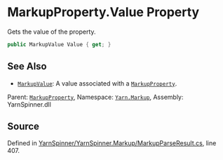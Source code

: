 # MarkupProperty.Value Property

Gets the value of the property.


```csharp
public MarkupValue Value { get; }
```



## See Also
* [`MarkupValue`](/api/csharp/yarn.markup/markupvalue.md): 
A value associated with a [`MarkupProperty`](/api/csharp/yarn.markup/markupproperty.md).

<div class="class-metadata">

Parent: [`MarkupProperty`](/api/csharp/yarn.markup/markupproperty.md), Namespace: [`Yarn.Markup`](/api/csharp/yarn.markup/README.md), Assembly: YarnSpinner.dll
</div>

## Source
Defined in [YarnSpinner/YarnSpinner.Markup/MarkupParseResult.cs](https://github.com/YarnSpinnerTool/YarnSpinner//blob/develop/YarnSpinner/YarnSpinner.Markup/MarkupParseResult.cs#L407), line 407.
